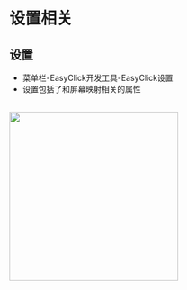 
# 设置相关
## 设置
- 菜单栏-EasyClick开发工具-EasyClick设置
- 设置包括了和屏幕映射相关的属性
<br/>
<img src='zh-cn/images/settings-1.jpg' width='300' >

